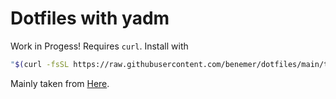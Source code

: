 # Dotfiles with yadm
Work in Progess!
Requires `curl`. Install with 

```bash
"$(curl -fsSL https://raw.githubusercontent.com/benemer/dotfiles/main/tools/install.sh)"
```


Mainly taken from [Here](https://github.com/nachovizzo/dotfiles).
